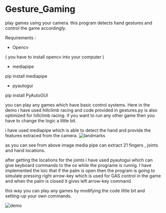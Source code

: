 # Gesture_Gaming
play games using your camera. this program detects hand gestures and control the game accordingly.

Requirements :
- Opencv

( you have to install opencv into your computer )
- mediapipe

pip install mediapipe
- pyautogui

pip install PyAutoGUI

you can play any games which have basic control systems. Here in the demo i have used hillclimb racing and code provided in gestures.py is also optimized for hillclimb racing.
if you want to run any other game then you have to change the logic a little bit.

i have used mediapipe which is able to detect the hand and provide the features extraced from the camera.
![landmarks](https://user-images.githubusercontent.com/86142546/227910077-e5f834c8-e786-401d-91b5-0187f1234233.png)

as you can see from above image media pipe can extract 21 fingers , joints and hand locations.

after getting the locations for the joints i have used pyautogui which can give keyboard commands to the os while the programe is runnig. I have implemented the loic that if the palm is open
then the program is going to simulate pressing right arrow-key which is used for GAS control in the game and when the palm is closed it gives left arrow-key command.

this way you can play any games by modifying the code little bit and setting-up your own commands.

![demo](https://user-images.githubusercontent.com/86142546/227912835-8d88b991-07af-44da-bdec-098369ba54dd.jpeg)


